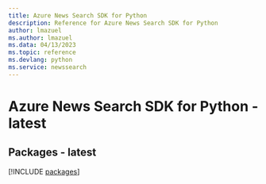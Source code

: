 ```yaml
---
title: Azure News Search SDK for Python
description: Reference for Azure News Search SDK for Python
author: lmazuel
ms.author: lmazuel
ms.data: 04/13/2023
ms.topic: reference
ms.devlang: python
ms.service: newssearch
---
```

# Azure News Search SDK for Python - latest
## Packages - latest
[!INCLUDE [packages](news-search-index.md)]